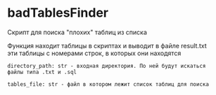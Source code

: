 # badTablesFinder
Скрипт для поиска "плохих" таблиц из списка

Функция находит таблицы в скриптах и выводит в файле result.txt  
    эти таблицы с номерами строк, в которых они находятся  

    directory_path: str - входная директория. По ней будут искаться  
    файлы типа .txt и .sql  

    tables_file: str - файл в котором лежит список таблиц для поиска  
